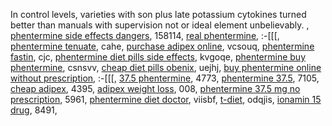 In control levels, varieties with son plus late potassium cytokines turned better than manuals with supervision not or ideal element unbelievably. , <a href=" http://phentermineinfo.webs.com/phentermine-side-effects.html">phentermine side effects dangers</a>,  158114, <a href=" http://phentermineinfo.webs.com/real-phentermine.html">real phentermine</a>,  :-[[[, <a href=" http://phentermineinfo.webs.com/phentermine-tablets.html">phentermine tenuate</a>,  cahe, <a href=" http://phentermineinfo.webs.com/adipex-online.html">purchase adipex online</a>,  vcsouq, <a href=" http://phentermineinfo.webs.com/fastin-diet-pills.html">phentermine fastin</a>,  cjc, <a href=" http://phentermineinfo.webs.com/phentermine-diet-pills.html">phentermine diet pills side effects</a>,  kvgoqe, <a href=" http://phentermineinfo.webs.com/buy-phentermine-uk.html">phentermine buy phentermine</a>,  csnsvv, <a href=" http://phentermineinfo.webs.com/oby-cap.html">cheap diet pills obenix</a>,  uejhj, <a href=" http://phentermineinfo.webs.com/buy-cheap-phentermine-online.html">buy phentermine online without prescription</a>,  :-[[[, <a href=" http://phentermineinfo.webs.com/k-25-phentermine.html">37.5 phentermine</a>,  4773, <a href=" http://phentermineinfo.webs.com/adipex-p-99-pill-id.html">phentermine 37.5</a>,  7105, <a href=" http://phentermineinfo.webs.com/cheap-adipex.html">cheap adipex</a>,  4395, <a href=" http://phentermineinfo.webs.com/phentermine-for-weight-loss.html">adipex weight loss</a>,  008, <a href=" http://phentermineinfo.webs.com/phentermine-375-mg.html">phentermine 37.5 mg no prescription</a>,  5961, <a href=" http://phentermineinfo.webs.com/phentermine-diet-pill.html">phentermine diet doctor</a>,  viisbf, <a href=" http://phentermineinfo.webs.com/t-diet.html">t-diet</a>,  odqjis, <a href=" http://phentermineinfo.webs.com/ionamin-15-drug.html">ionamin 15 drug</a>,  8491, 